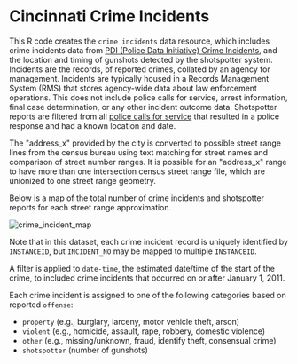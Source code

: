 # Cincinnati Crime Incidents

This R code creates the `crime incidents` data resource, which includes crime incidents data from [PDI (Police Data Initiative) Crime Incidents](https://data.cincinnati-oh.gov/safety/PDI-Police-Data-Initiative-Crime-Incidents/k59e-2pvf), and the location and timing of gunshots detected by the shotspotter system. Incidents are the records, of reported crimes, collated by an agency for management. Incidents are typically housed in a Records Management System (RMS) that stores agency-wide data about law enforcement operations. This does not include police calls for service, arrest information, final case determination, or any other incident outcome data. Shotspotter reports are filtered from all [police calls for service](https://data.cincinnati-oh.gov/safety/PDI-Police-Data-Initiative-Police-Calls-for-Servic/gexm-h6bt) that resulted in a police response and had a known location and date.

The "address_x" provided by the city is converted to possible street range lines from the census bureau using text matching for street names and comparison of street number ranges. It is possible for an "address_x" range to have more than one intersection census street range file, which are unionized to one street range geometry. 

Below is a map of the total number of crime incidents and shotspotter reports for each street range approximation.

![crime_incident_map](https://user-images.githubusercontent.com/104022087/214891725-38ae46aa-3872-485a-bc3f-d6d916d19ad9.svg)

Note that in this dataset, each crime incident record is uniquely identified by `INSTANCEID`, but `INCIDENT_NO` may be mapped to multiple `INSTANCEID`. 

A filter is applied to `date-time`, the estimated date/time of the start of the crime, to included crime incidents that occurred on or after January 1, 2011.

Each crime incident is assigned to one of the following categories based on reported `offense`:
* `property` (e.g., burglary, larceny, motor vehicle theft, arson)
* `violent` (e.g., homicide, assault, rape, robbery, domestic violence)
* `other` (e.g., missing/unknown, fraud, identify theft, consensual crime)
* `shotspotter` (number of gunshots)


